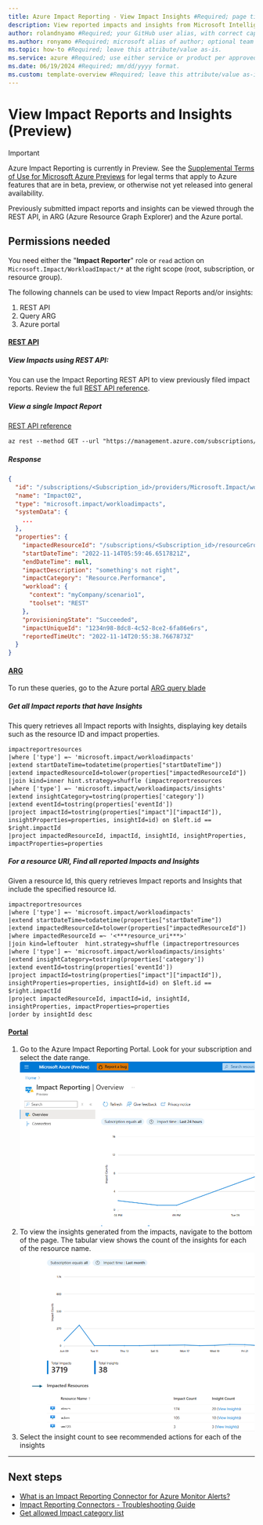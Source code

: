 ```yaml
---
title: Azure Impact Reporting - View Impact Insights #Required; page title is displayed in search results. Include the brand.
description: View reported impacts and insights from Microsoft Intelligence Systems. #Required; article description that is displayed in search results. 
author: rolandnyamo #Required; your GitHub user alias, with correct capitalization.
ms.author: ronyamo #Required; microsoft alias of author; optional team alias.
ms.topic: how-to #Required; leave this attribute/value as-is.
ms.service: azure #Required; use either service or product per approved list. 
ms.date: 06/19/2024 #Required; mm/dd/yyyy format.
ms.custom: template-overview #Required; leave this attribute/value as-is.
---
```


# View Impact Reports and Insights (Preview)
> [!IMPORTANT]
> Azure Impact Reporting is currently in Preview. See the [Supplemental Terms of Use for Microsoft Azure Previews](https://azure.microsoft.com/support/legal/preview-supplemental-terms/) for legal terms that apply to Azure features that are in beta, preview, or otherwise not yet released into general availability.

Previously submitted impact reports and insights can be viewed through the REST API, in ARG (Azure Resource Graph Explorer) and the Azure portal.

## Permissions needed
You need either the "**Impact Reporter**" role or `read` action on `Microsoft.Impact/WorkloadImpact/*` at the right scope (root, subscription, or resource group).

The following channels can be used to view Impact Reports and/or insights: 
1. REST API
2. Query ARG 
3. Azure portal 


#### [REST API](#tab/restapi/)
##### View Impacts using REST API: 
You can use the Impact Reporting REST API to view previously filed impact reports.
Review the full [REST API reference](https://aka.ms/ImpactRP/APIDocs).

##### View a single Impact Report

[REST API reference](https://aka.ms/ImpactRP/APIDocs)

```rest
az rest --method GET --url "https://management.azure.com/subscriptions/<Subscription_id>/providers/Microsoft.Impact/workloadImpacts/<impact_name>?api-version=2022-11-01-preview" 
```

##### Response

```json
{
  "id": "/subscriptions/<Subscription_id>/providers/Microsoft.Impact/workloadImpacts/Impact02",
  "name": "Impact02",
  "type": "microsoft.impact/workloadimpacts",
  "systemData": {
    ...
  },
  "properties": {
    "impactedResourceId": "/subscriptions/<Subscription_id>/resourceGroups/<rg-name>/providers/Microsoft.Compute/virtualMachines/<vm-name>",
    "startDateTime": "2022-11-14T05:59:46.6517821Z",
    "endDateTime": null,
    "impactDescription": "something's not right",
    "impactCategory": "Resource.Performance",
    "workload": {
      "context": "myCompany/scenario1",
      "toolset": "REST"
    },
    "provisioningState": "Succeeded",
    "impactUniqueId": "1234n98-8dc8-4c52-8ce2-6fa86e6rs",
    "reportedTimeUtc": "2022-11-14T20:55:38.7667873Z"
  }
}
```

#### [ARG](#tab/arg/)
To run these queries, go to the Azure portal [ARG query blade](https://portal.azure.com/#view/HubsExtension/ArgQueryBlade)

##### Get all Impact reports that have Insights

This query retrieves all Impact reports with Insights, displaying key details such as the resource ID and impact properties.

```kql
impactreportresources 
|where ['type'] =~ 'microsoft.impact/workloadimpacts'
|extend startDateTime=todatetime(properties["startDateTime"])
|extend impactedResourceId=tolower(properties["impactedResourceId"])
|join kind=inner hint.strategy=shuffle (impactreportresources
|where ['type'] =~ 'microsoft.impact/workloadimpacts/insights'
|extend insightCategory=tostring(properties['category'])
|extend eventId=tostring(properties['eventId'])
|project impactId=tostring(properties["impact"]["impactId"]), insightProperties=properties, insightId=id) on $left.id == $right.impactId
|project impactedResourceId, impactId, insightId, insightProperties, impactProperties=properties
```

##### For a resource URI, Find all reported Impacts and Insights

Given a resource Id, this query retrieves Impact reports and Insights that include the specified resource Id.

```kql
impactreportresources 
|where ['type'] =~ 'microsoft.impact/workloadimpacts'
|extend startDateTime=todatetime(properties["startDateTime"])
|extend impactedResourceId=tolower(properties["impactedResourceId"])
|where impactedResourceId =~ '<***resource_uri***>'
|join kind=leftouter  hint.strategy=shuffle (impactreportresources
|where ['type'] =~ 'microsoft.impact/workloadimpacts/insights'
|extend insightCategory=tostring(properties['category'])
|extend eventId=tostring(properties['eventId'])
|project impactId=tostring(properties["impact"]["impactId"]), insightProperties=properties, insightId=id) on $left.id == $right.impactId
|project impactedResourceId, impactId=id, insightId, insightProperties, impactProperties=properties
|order by insightId desc
```

#### [Portal](#tab/portal/)
1. Go to the Azure Impact Reporting Portal. Look for your subscription and select the date range. 
    ![Screenshot of the Azure Impact Reporting portal dashboard.](images/impact-reporting-portal.png) 
2. To view the insights generated from the impacts, navigate to the bottom of the page. The tabular view shows the count of the insights for each of the resource name. 
    ![Screenshot of Impact insights on the Azure portal.](images/insights.png)
3. Select the insight count to see recommended actions for each of the insights

---

## Next steps
* [What is an Impact Reporting Connector for Azure Monitor Alerts?](azure-monitor-connector.md)
* [Impact Reporting Connectors - Troubleshooting Guide](connectors-troubleshooting-guide.md)
* [Get allowed Impact category list](view-impact-categories.md)